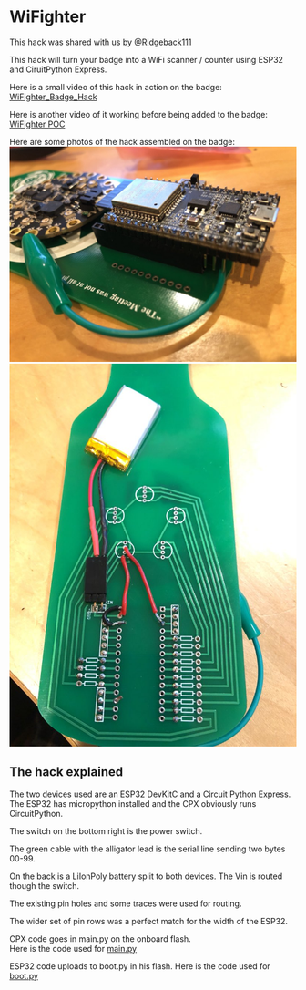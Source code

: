 # WiFighter

This hack was shared with us by [@Ridgeback111](https://twitter.com/Ridgeback111)

This hack will turn your badge into a WiFi scanner / counter using ESP32 and CiruitPython Express.

Here is a small video of this hack in action on the badge:
[WiFighter_Badge_Hack](https://youtu.be/AukL9QIAfeE)

Here is another video of it working before being added to the badge:
[WiFighter POC](https://youtu.be/-_xaSA5cCK4)

Here are some photos of the hack assembled on the badge:
![Front](https://raw.githubusercontent.com/gowenrw/DFW_InfoSec_Badge_2018/master/hacks/WiFighter/Front.jpg)
![Back](https://raw.githubusercontent.com/gowenrw/DFW_InfoSec_Badge_2018/master/hacks/WiFighter/Back.jpg)

## The hack explained

The two devices used are an ESP32 DevKitC and a Circuit Python Express.
The ESP32 has micropython installed and the CPX obviously runs CircuitPython.

The switch on the bottom right is the power switch.

The green cable with the alligator lead is the serial line sending two bytes 00-99.

On the back is a LiIonPoly battery split to both devices.
The Vin is routed though the switch.

The existing pin holes and some traces were used for routing.

The wider set of pin rows was a perfect match for the width of the ESP32.

CPX code goes in main.py on the onboard flash.  
Here is the code used for [main.py](https://github.com/gowenrw/DFW_InfoSec_Badge_2018/blob/master/hacks/WiFighter/main.py)

ESP32 code uploads to boot.py in his flash.
Here is the code used for [boot.py](https://github.com/gowenrw/DFW_InfoSec_Badge_2018/blob/master/hacks/WiFighter/boot.py)
